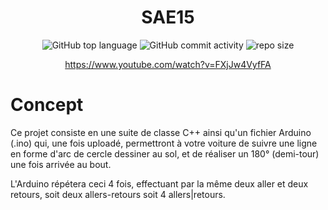 <div align="center">
   
# SAE15  

![GitHub top language](https://img.shields.io/github/languages/top/NullBrunk/PHPChat?style=for-the-badge)
![GitHub commit activity](https://img.shields.io/github/commit-activity/m/NullBrunk/PHPChat?style=for-the-badge)
![repo size](https://img.shields.io/github/repo-size/NullBrunk/PHPChat?style=for-the-badge)

https://www.youtube.com/watch?v=FXjJw4VyfFA
</div>

# Concept

Ce projet consiste en une suite de classe C++ ainsi qu'un fichier Arduino (.ino) qui, une fois uploadé, permettront à votre voiture de suivre une ligne en forme d'arc de cercle dessiner au sol, et de réaliser un 180° (demi-tour) une fois arrivée au bout.

L'Arduino répétera ceci 4 fois, effectuant par la même deux aller et deux retours, soit deux allers-retours soit 4 allers|retours.
